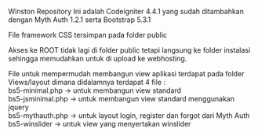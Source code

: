 Winston Repository
Ini adalah Codeigniter 4.4.1 yang sudah ditambahkan dengan Myth Auth 1.2.1 serta Bootstrap 5.3.1

File framework CSS tersimpan pada folder public

Akses ke ROOT tidak lagi di folder public tetapi langsung ke folder instalasi sehingga memudahkan untuk di upload ke webhosting.

File untuk mempermudah membangun view aplikasi terdapat pada folder Views/layout dimana didalamnya terdapat 4 file :<br>
bs5-minimal.php -> untuk membangun view standard<br>
bs5-jsminimal.php -> untuk membangun view standard menggunakan jquery<br>
bs5-mythauth.php -> untuk layout login, register dan forgot dari Myth Auth<br>
bs5-winslider -> untuk view yang menyertakan winslider

